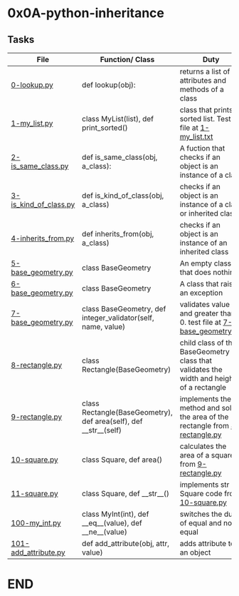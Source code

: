 # 0x0A-python-inheritance


## Tasks

| File | Function/ Class | Duty |
| ---- | --------------- | ---- |
| [0-lookup.py](0-lookup.py) | def lookup(obj): | returns a list of attributes and methods of a class |
| [1-my_list.py](1-my_list.py) | class MyList(list), def print_sorted() | class that prints a sorted list. Test file at [1-my_list.txt](1-my_list.txt) |
| [2-is_same_class.py](2-is_same_class.py) | def is_same_class(obj, a_class): | A fuction that checks if an object is an instance of a class |
| [3-is_kind_of_class.py](3-is_kind_of_class.py) | def is_kind_of_class(obj, a_class) | checks if an object is an instance of a class or inherited class |
| [4-inherits_from.py](4-inherits_from.py) | def inherits_from(obj, a_class) | checks if an object is an instance of an inherited class |
| [5-base_geometry.py](5-base_geometry.py) | class BaseGeometry | An empty class that does nothing |
| [6-base_geometry.py](6-base_geometry.py) | class BaseGeometry | A class that raises an exception |
| [7-base_geometry.py](7-base_geometry.py) | class BaseGeometry, def integer_validator(self, name, value) | validates value int and greater than 0. test file at [7-base_geometry.txt](7-base_geometry.txt) |
| [8-rectangle.py](8-rectangle.py) | class Rectangle(BaseGeometry) | child class of the BaseGeometry class that validates the width and height of a rectangle |
| [9-rectangle.py](9-rectangle.py) | class Rectangle(BaseGeometry), def area(self), def \_\_str\_\_(self) | implements the str method and solve the area of the rectangle from [8-rectangle.py](8-rectangle.py) |
| [10-square.py](10-square.py) | class Square, def area() | calculates the area of a square from [9-rectangle.py](9-rectangle.py) |
| [11-square.py](11-square.py) | class Square, def \_\_str\_\_() | implements str on Square code from [10-square.py](10-square.py) |
| [100-my_int.py](100-my_int.py) | class MyInt(int), def \_\_eq\_\_(value), def \_\_ne\_\_(value) | switches the duty of equal and not equal |
| [101-add_attribute.py](101-add_attribute.py) | def add_attribute(obj, attr, value) | adds attribute to an object |

# END